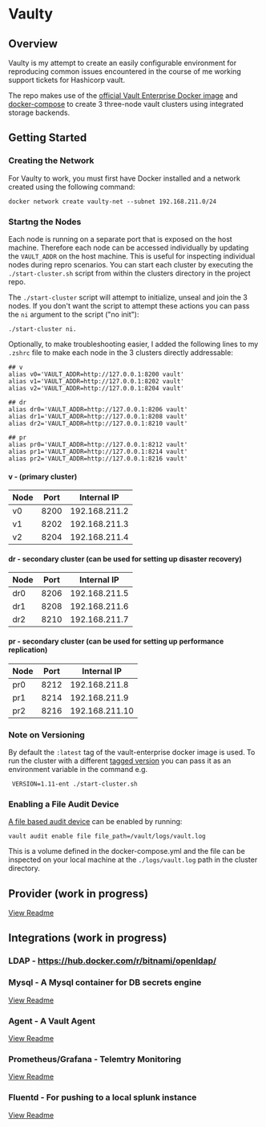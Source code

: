 # Vaulty

## Overview
Vaulty is my attempt to create an easily configurable environment for reproducing common issues encountered in the course of me working support tickets for Hashicorp vault.

The repo makes use of the [official Vault Enterprise Docker image](https://hub.docker.com/r/hashicorp/vault-enterprise) and [docker-compose](https://docs.docker.com/compose/) to create 3 three-node vault clusters using integrated storage backends.

## Getting Started
### Creating the Network
For Vaulty to work, you must first have Docker installed and a network created using the following command:
```
docker network create vaulty-net --subnet 192.168.211.0/24
```
### Startng the Nodes
Each node is running on a separate port that is exposed on the host machine. Therefore each node can be accessed individually by updating the `VAULT_ADDR` on the host machine. This is useful for inspecting individual nodes during repro scenarios. You can start each cluster by executing the 
`./start-cluster.sh` script from within the clusters directory in the project repo.

The `./start-cluster` script will attempt to initialize, unseal and join the 3 nodes. If you don't want the script to attempt these actions you can pass the `ni` argument to the script ("no init"): 
```
./start-cluster ni.
```

Optionally, to make troubleshooting easier, I added the following lines to my `.zshrc` file to make each node in the 3 clusters directly addressable:
```
## v
alias v0='VAULT_ADDR=http://127.0.0.1:8200 vault'
alias v1='VAULT_ADDR=http://127.0.0.1:8202 vault'
alias v2='VAULT_ADDR=http://127.0.0.1:8204 vault'

## dr
alias dr0='VAULT_ADDR=http://127.0.0.1:8206 vault'
alias dr1='VAULT_ADDR=http://127.0.0.1:8208 vault'
alias dr2='VAULT_ADDR=http://127.0.0.1:8210 vault'

## pr
alias pr0='VAULT_ADDR=http://127.0.0.1:8212 vault'
alias pr1='VAULT_ADDR=http://127.0.0.1:8214 vault'
alias pr2='VAULT_ADDR=http://127.0.0.1:8216 vault'
```
#### v - (primary cluster)
| Node | Port | Internal IP   |
| ---- | ---- | ------------- |
| v0   | 8200 | 192.168.211.2 |
| v1   | 8202 | 192.168.211.3 |
| v2   | 8204 | 192.168.211.4 |

#### dr - secondary cluster (can be used for setting up disaster recovery)
| Node | Port | Internal IP   |
| ---- | ---- | ------------- |
| dr0   | 8206 | 192.168.211.5 |
| dr1   | 8208 | 192.168.211.6 |
| dr2   | 8210 | 192.168.211.7 |

#### pr - secondary cluster (can be used for setting up performance replication)
| Node | Port | Internal IP   |
| ---- | ---- | ------------- |
| pr0   | 8212 | 192.168.211.8 |
| pr1   | 8214 | 192.168.211.9 |
| pr2   | 8216 | 192.168.211.10 |

### Note on Versioning
By default the `:latest` tag of the vault-enterprise docker image is used. To run the cluster with a different [tagged version](https://hub.docker.com/r/hashicorp/vault-enterprise/tags) you can pass it as an environment variable in the command e.g.
```
 VERSION=1.11-ent ./start-cluster.sh
```

### Enabling a File Audit Device
[A file based audit device](https://developer.hashicorp.com/vault/docs/audit/file) can be enabled by running:
```
vault audit enable file file_path=/vault/logs/vault.log
```
This is a volume defined in the docker-compose.yml and the file can be inspected on your local machine at the `./logs/vault.log` path in the cluster directory.
 
## Provider (work in progress)
[View Readme](./v/provider/readme.md)

## Integrations (work in progress)
### LDAP - https://hub.docker.com/r/bitnami/openldap/

### Mysql - A Mysql container for DB secrets engine
[View Readme](./integrations/mysql/readme.md)

### Agent - A Vault Agent
[View Readme](./integrations/agent/readme.md)

### Prometheus/Grafana - Telemtry Monitoring
[View Readme](./integrations/prometheus-grafana-monitoring/readme.md)

### Fluentd - For pushing to a local splunk instance
[View Readme](./integrations/fluentd-splunk/readme.md)
